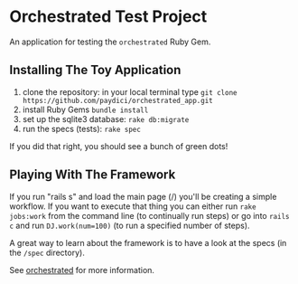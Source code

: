 Orchestrated Test Project
=========================

An application for testing the ```orchestrated``` Ruby Gem.

Installing The Toy Application
------------------------------

1. clone the repository: in your local terminal type
    ```git clone https://github.com/paydici/orchestrated_app.git```
2. install Ruby Gems
    ```bundle install```
3. set up the sqlite3 database:
    ```rake db:migrate```
4. run the specs (tests):
    ```rake spec```

If you did that right, you should see a bunch of green dots!

Playing With The Framework
--------------------------

If you run "rails s" and load the main page (/) you'll be creating a simple workflow. If you want to execute that thing you can either run ```rake jobs:work``` from the command line (to continually run steps) or go into ```rails c``` and run ```DJ.work(num=100)``` (to run a specified number of steps).

A great way to learn about the framework is to have a look at the specs (in the ```/spec``` directory).

See [orchestrated](https://github.com/paydici/orchestrated) for more information.
